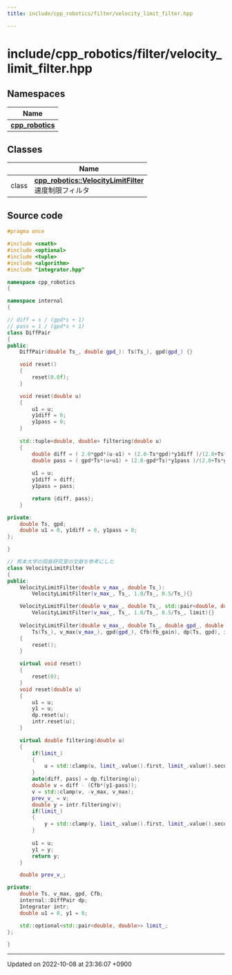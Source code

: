 ```yaml
---
title: include/cpp_robotics/filter/velocity_limit_filter.hpp

---
```


# include/cpp_robotics/filter/velocity_limit_filter.hpp



## Namespaces

| Name           |
| -------------- |
| **[cpp_robotics](/cpp_robotics/doxybook/Namespaces/namespacecpp__robotics/)**  |

## Classes

|                | Name           |
| -------------- | -------------- |
| class | **[cpp_robotics::VelocityLimitFilter](/cpp_robotics/doxybook/Classes/classcpp__robotics_1_1VelocityLimitFilter/)** <br>速度制限フィルタ  |




## Source code

```cpp
#pragma once

#include <cmath>
#include <optional>
#include <tuple>
#include <algorithm>
#include "integrator.hpp"

namespace cpp_robotics
{

namespace internal
{

// diff = s / (gpd*s + 1)
// pass = 1 / (gpd*s + 1)
class DiffPair
{
public:
    DiffPair(double Ts_, double gpd_): Ts(Ts_), gpd(gpd_) {}

    void reset()
    {
        reset(0.0f);
    }

    void reset(double u)
    {
        u1 = u;
        y1diff = 0;
        y1pass = 0;
    }
        
    std::tuple<double, double> filtering(double u)
    {
        double diff = ( 2.0*gpd*(u-u1) + (2.0-Ts*gpd)*y1diff )/(2.0+Ts*gpd);
        double pass = ( gpd*Ts*(u+u1) + (2.0-gpd*Ts)*y1pass )/(2.0+Ts*gpd);
        
        u1 = u;
        y1diff = diff;
        y1pass = pass;

        return {diff, pass};
    }

private:    
    double Ts, gpd;
    double u1 = 0, y1diff = 0, y1pass = 0;
};

}

// 熊本大学の岡島研究室の文献を参考にした
class VelocityLimitFilter
{
public:
    VelocityLimitFilter(double v_max_, double Ts_):
        VelocityLimitFilter(v_max_, Ts_, 1.0/Ts_, 0.5/Ts_){}

    VelocityLimitFilter(double v_max_, double Ts_, std::pair<double, double> limit):
        VelocityLimitFilter(v_max_, Ts_, 1.0/Ts_, 0.5/Ts_, limit){}
    
    VelocityLimitFilter(double v_max_, double Ts_, double gpd_, double fb_gain, std::optional<std::pair<double, double>> limit = std::nullopt): 
        Ts(Ts_), v_max(v_max_), gpd(gpd_), Cfb(fb_gain), dp(Ts, gpd), intr(Ts), limit_(limit)
    {
        reset();
    }

    virtual void reset() 
    {
        reset(0);
    }
    void reset(double u)
    {
        u1 = u;
        y1 = u;
        dp.reset(u);
        intr.reset(u);
    }

    virtual double filtering(double u) 
    {
        if(limit_)
        {
            u = std::clamp(u, limit_.value().first, limit_.value().second);
        }
        auto[diff, pass] = dp.filtering(u);
        double v = diff - (Cfb*(y1-pass));
        v = std::clamp(v, -v_max, v_max);
        prev_v_ = v;
        double y = intr.filtering(v);
        if(limit_)
        {
            y = std::clamp(y, limit_.value().first, limit_.value().second);
        }
        
        u1 = u;
        y1 = y;
        return y;
    }

    double prev_v_;

private:
    double Ts, v_max, gpd, Cfb;
    internal::DiffPair dp;
    Integrator intr;
    double u1 = 0, y1 = 0;

    std::optional<std::pair<double, double>> limit_;
};

}
```


-------------------------------

Updated on 2022-10-08 at 23:36:07 +0900
